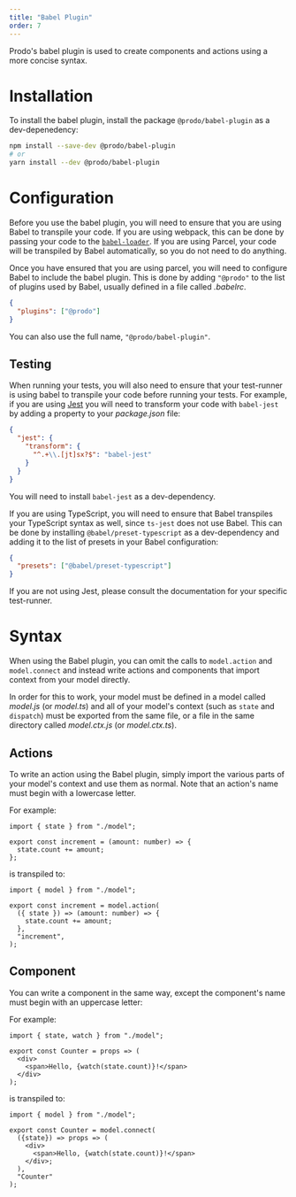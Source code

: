 ```yaml
---
title: "Babel Plugin"
order: 7
---
```


Prodo's babel plugin is used to create components and actions using a more concise syntax.

# Installation

To install the babel plugin, install the package `@prodo/babel-plugin` as a dev-depenedency:

```bash
npm install --save-dev @prodo/babel-plugin
# or
yarn install --dev @prodo/babel-plugin
```

# Configuration

Before you use the babel plugin, you will need to ensure that you are using Babel to transpile your code. If you are using webpack, this can be done by passing your code to the [`babel-loader`](https://www.npmjs.com/package/babel-loader). If you are using Parcel, your code will be transpiled by Babel automatically, so you do not need to do anything.

Once you have ensured that you are using parcel, you will need to configure Babel to include the babel plugin. This is done by adding `"@prodo"` to the list of plugins used by Babel, usually defined in a file called _.babelrc_.

```json
{
  "plugins": ["@prodo"]
}
```

You can also use the full name, `"@prodo/babel-plugin"`.

## Testing

When running your tests, you will also need to ensure that your test-runner is using babel to transpile your code before running your tests. For example, if you are using [Jest](https://jestjs.io) you will need to transform your code with `babel-jest` by adding a property to your _package.json_ file:

```json
{
  "jest": {
    "transform": {
      "^.+\\.[jt]sx?$": "babel-jest"
    }
  }
}
```

You will need to install `babel-jest` as a dev-dependency.

If you are using TypeScript, you will need to ensure that Babel transpiles your TypeScript syntax as well, since `ts-jest` does not use Babel. This can be done by installing `@babel/preset-typescript` as a dev-dependency and adding it to the list of presets in your Babel configuration:

```json
{
  "presets": ["@babel/preset-typescript"]
}
```

If you are not using Jest, please consult the documentation for your specific test-runner.

# Syntax

When using the Babel plugin, you can omit the calls to `model.action` and `model.connect` and instead write actions and components that import context from your model directly.

In order for this to work, your model must be defined in a model called _model.js_ (or _model.ts_) and all of your model's context (such as `state` and `dispatch`) must be exported from the same file, or a file in the same directory called _model.ctx.js_ (or _model.ctx.ts_).

## Actions

To write an action using the Babel plugin, simply import the various parts of your model's context and use them as normal. Note that an action's name must begin with a lowercase letter.

For example:

```tsx
import { state } from "./model";

export const increment = (amount: number) => {
  state.count += amount;
};
```

is transpiled to:

```tsx
import { model } from "./model";

export const increment = model.action(
  ({ state }) => (amount: number) => {
    state.count += amount;
  },
  "increment",
);
```

## Component

You can write a component in the same way, except the component's name must begin with an uppercase letter:

For example:

```tsx
import { state, watch } from "./model";

export const Counter = props => (
  <div>
    <span>Hello, {watch(state.count)}!</span>
  </div>
);
```

is transpiled to:

```tsx
import { model } from "./model";

export const Counter = model.connect(
  ({state}) => props => (
    <div>
      <span>Hello, {watch(state.count)}!</span>
    </div>;
  ),
  "Counter"
);
```
